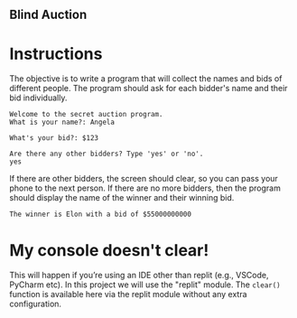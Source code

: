 ## Blind Auction

# Instructions

The objective is to write a program that will collect the names and bids of different people. The program should ask for each bidder's name and their bid individually. 

```
Welcome to the secret auction program. 
What is your name?: Angela
```
```
What's your bid?: $123
```
```
Are there any other bidders? Type 'yes' or 'no'.
yes

```
If there are other bidders, the screen should clear, so you can pass your phone to the next person. If there are no more bidders, then the program should display the name of the winner and their winning bid. 

```
The winner is Elon with a bid of $55000000000
```

# My console doesn't clear!

This will happen if you’re using an IDE other than replit (e.g., VSCode, PyCharm etc). In this project we will use the "replit" module. The `clear()` function is available here via the replit module without any extra configuration. 


